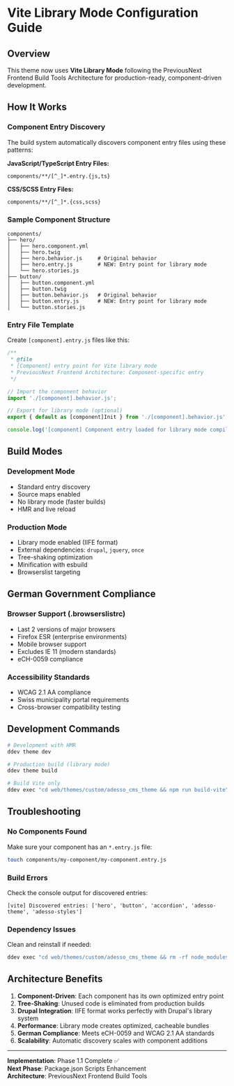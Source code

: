 # Vite Library Mode Configuration Guide

## Overview
This theme now uses **Vite Library Mode** following the PreviousNext Frontend Build Tools Architecture for production-ready, component-driven development.

## How It Works

### Component Entry Discovery
The build system automatically discovers component entry files using these patterns:

**JavaScript/TypeScript Entry Files:**
```
components/**/[^_]*.entry.{js,ts}
```

**CSS/SCSS Entry Files:**
```  
components/**/[^_]*.{css,scss}
```

### Sample Component Structure
```
components/
├── hero/
│   ├── hero.component.yml
│   ├── hero.twig
│   ├── hero.behavior.js     # Original behavior
│   ├── hero.entry.js        # NEW: Entry point for library mode
│   └── hero.stories.js
├── button/
│   ├── button.component.yml
│   ├── button.twig
│   ├── button.behavior.js   # Original behavior
│   ├── button.entry.js      # NEW: Entry point for library mode
│   └── button.stories.js
```

### Entry File Template
Create `[component].entry.js` files like this:

```javascript
/**
 * @file
 * [Component] entry point for Vite library mode
 * PreviousNext Frontend Architecture: Component-specific entry
 */

// Import the component behavior
import './[component].behavior.js';

// Export for library mode (optional)
export { default as [component]Init } from './[component].behavior.js';

console.log('[component] Component entry loaded for library mode compilation');
```

## Build Modes

### Development Mode
- Standard entry discovery
- Source maps enabled
- No library mode (faster builds)
- HMR and live reload

### Production Mode  
- Library mode enabled (IIFE format)
- External dependencies: `drupal`, `jquery`, `once`
- Tree-shaking optimization
- Minification with esbuild
- Browserslist targeting

## German Government Compliance

### Browser Support (.browserslistrc)
- Last 2 versions of major browsers
- Firefox ESR (enterprise environments)
- Mobile browser support
- Excludes IE 11 (modern standards)
- eCH-0059 compliance

### Accessibility Standards
- WCAG 2.1 AA compliance
- Swiss municipality portal requirements
- Cross-browser compatibility testing

## Development Commands

```bash
# Development with HMR
ddev theme dev

# Production build (library mode)
ddev theme build

# Build Vite only
ddev exec "cd web/themes/custom/adesso_cms_theme && npm run build-vite"
```

## Troubleshooting

### No Components Found
Make sure your component has an `*.entry.js` file:
```bash
touch components/my-component/my-component.entry.js
```

### Build Errors
Check the console output for discovered entries:
```
[vite] Discovered entries: ['hero', 'button', 'accordion', 'adesso-theme', 'adesso-styles']
```

### Dependency Issues
Clean and reinstall if needed:
```bash
ddev exec "cd web/themes/custom/adesso_cms_theme && rm -rf node_modules package-lock.json && npm install"
```

## Architecture Benefits

1. **Component-Driven**: Each component has its own optimized entry point
2. **Tree-Shaking**: Unused code is eliminated from production builds  
3. **Drupal Integration**: IIFE format works perfectly with Drupal's library system
4. **Performance**: Library mode creates optimized, cacheable bundles
5. **German Compliance**: Meets eCH-0059 and WCAG 2.1 AA standards
6. **Scalability**: Automatic discovery scales with component additions

---
**Implementation**: Phase 1.1 Complete ✅  
**Next Phase**: Package.json Scripts Enhancement  
**Architecture**: PreviousNext Frontend Build Tools